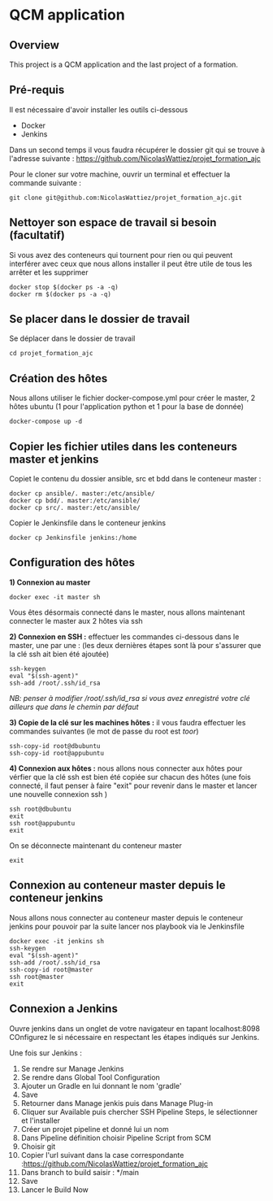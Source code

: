 # QCM application

## Overview

This project is a QCM application and the last project of a formation.


## Pré-requis 

Il est nécessaire d'avoir installer les outils ci-dessous 
- Docker
- Jenkins

Dans un second temps il vous faudra récupérer le dossier git qui se trouve à l'adresse suivante : https://github.com/NicolasWattiez/projet_formation_ajc

Pour le cloner sur votre machine, ouvrir un terminal et effectuer la commande suivante :
```
git clone git@github.com:NicolasWattiez/projet_formation_ajc.git
```
## Nettoyer son espace de travail si besoin (facultatif) 

Si vous avez des conteneurs qui tournent pour rien ou qui peuvent interférer avec ceux que nous allons installer il peut être utile de tous les arrêter et les supprimer 
``` 
docker stop $(docker ps -a -q)
docker rm $(docker ps -a -q)
```

## Se placer dans le dossier de travail

Se déplacer dans le dossier de travail 
```
cd projet_formation_ajc
```

## Création des hôtes

Nous allons utiliser le fichier docker-compose.yml pour créer le master, 2 hôtes ubuntu (1 pour l'application python et 1 pour la base de donnée) 

```
docker-compose up -d
```

## Copier les fichier utiles dans les conteneurs master et jenkins

Copiet le contenu du dossier ansible, src et bdd dans le conteneur master : 
```
docker cp ansible/. master:/etc/ansible/
docker cp bdd/. master:/etc/ansible/
docker cp src/. master:/etc/ansible/
```
Copier le Jenkinsfile dans le conteneur jenkins
```
docker cp Jenkinsfile jenkins:/home
```

## Configuration des hôtes

__1) Connexion au master__

```
docker exec -it master sh
```
Vous êtes désormais connecté dans le master, nous allons maintenant connecter le master aux 2 hôtes via ssh 

__2) Connexion en SSH :__ effectuer les commandes ci-dessous dans le master, une par une : (les deux dernières étapes sont là pour s'assurer que la clé ssh ait bien été ajoutée)

```
ssh-keygen
eval "$(ssh-agent)"
ssh-add /root/.ssh/id_rsa
```
*NB: penser à modifier /root/.ssh/id_rsa si vous avez enregistré votre clé ailleurs que dans le chemin par défaut*

__3) Copie de la clé sur les machines hôtes :__  il vous faudra effectuer les commandes suivantes (le mot de passe du root est *toor*)

```
ssh-copy-id root@dbubuntu 
ssh-copy-id root@appubuntu
```

__4) Connexion aux hôtes :__ nous allons nous connecter aux hôtes pour vérfier que la clé ssh est bien été copiée sur chacun des hôtes (une fois connecté, il faut penser à faire "exit" pour revenir dans le master et lancer une nouvelle connexion ssh )

```
ssh root@dbubuntu
exit
ssh root@appubuntu
exit
```
On se déconnecte maintenant du conteneur master
```
exit
```

## Connexion au conteneur master depuis le conteneur jenkins
Nous allons nous connecter au conteneur master depuis le conteneur jenkins pour pouvoir par la suite lancer nos playbook via le Jenkinsfile

``` 
docker exec -it jenkins sh
ssh-keygen
eval "$(ssh-agent)"
ssh-add /root/.ssh/id_rsa
ssh-copy-id root@master
ssh root@master
exit
```

## Connexion a Jenkins
Ouvre jenkins dans un onglet de votre navigateur en tapant localhost:8098
COnfigurez le si nécessaire en respectant les étapes indiqués sur Jenkins. 

Une fois sur Jenkins :

1) Se rendre sur Manage Jenkins
2) Se rendre dans Global Tool Configuration 
3) Ajouter un Gradle en lui donnant le nom 'gradle'
4) Save
5) Retourner dans Manage jenkis puis dans Manage Plug-in
6) Cliquer sur Available puis chercher SSH Pipeline Steps, le sélectionner et l'installer
7) Créer un projet pipeline et donné lui un nom 
8) Dans Pipeline définition choisir Pipeline Script from SCM
9) Choisir git
10) Copier l'url suivant dans la case correspondante :https://github.com/NicolasWattiez/projet_formation_ajc
11) Dans branch to build saisir : */main
12) Save 
13) Lancer le Build Now

